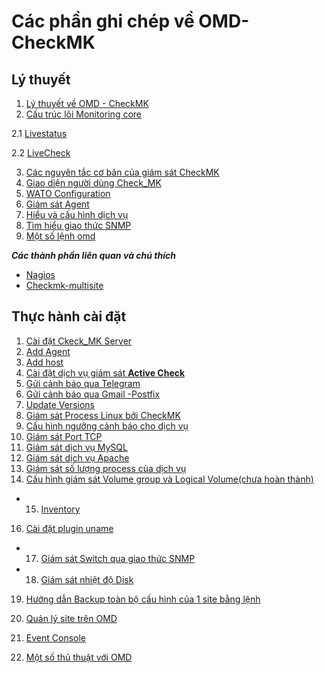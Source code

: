 # Các phần ghi chép về OMD-CheckMK
## Lý thuyết
1. [Lý thuyết về OMD - CheckMK](Ly-thuyet/ckeckmk.md)
2. [Cấu trúc lõi Monitoring core](Cautruc/Monitoring.md)

2.1 [Livestatus](Cautruc/Livestaus.md)

2.2 [LiveCheck](Cautruc/LiveCheck.md)

3. [Các nguyên tắc cơ bản của giám sát CheckMK](Ly-thuyet/ali.md)
4. [Giao diện người dùng Check_MK](Ly-thuyet/interface.md)
5. [WATO Configuration](Ly-thuyet/wato.md)
6. [Giám sát Agent](Ly-thuyet/monitor_agent.md)
7. [Hiểu và cấu hình dịch vụ](Ly-thuyet/wato-sevice.md)
8. [Tìm hiểu giao thức SNMP](Ly-thuyet/snmp.md)
9. [Một số lệnh omd](Ly-thuyet/cmd-omd.md)

***Các thành phần liên quan và chú thích***
* [Nagios](Ly-thuyet/Note/Nagios.md)
* [Checkmk-multisite](Ly-thuyet/Note/Multisite.md)

## Thực hành cài đặt
1. [Cài đặt Ckeck_MK Server](Thuchanh/setup-Check_MK.md)
2. [Add Agent](Thuchanh/Setup-agent.md)
3. [Add host](Thuchanh/addhost.md)
4. [Cài đặt dịch vụ giám sát **Active Check**](Thuchanh/http.md)
5. [Gửi cảnh báo qua Telegram](Thuchanh/cmk-telegram.md)
6. [Gửi cảnh báo qua Gmail -Postfix](Thuchanh/cmk-gmail.md)
7. [Update Versions](Thuchanh/update.md)
8. [Giám sát Process Linux bởi CheckMK](Thuchanh/process-linux.md)
9. [Cấu hình ngưỡng cảnh báo cho dịch vụ](Thuchanh/Set-threshold.md)
10. [Giám sát Port TCP](Thuchanh/monitor-port.md)
11. [Giám sát dịch vụ MySQL](Thuchanh/monitor-sql.md)
12. [Giám sát dịch vụ Apache](Thuchanh/monitor-httpd.md)
13. [Giám sát số lượng process của dịch vụ](Thuchanh/count-process.md)
14. [Cấu hình giám sát Volume group và Logical Volume(chưa hoàn thành)](Thuchanh/vlg.md)
* 15. [Inventory](Thuchanh/Inventory.md)
16. [Cài đặt plugin uname](Thuchanh/uname.md)
* 17. [Giám sát Switch qua giao thức SNMP](Thuchanh/switch.md)
* 18. [Giám sát nhiệt độ Disk](Thuchanh/temperture_disk.md)
19. [Hướng dẫn Backup toàn bộ cấu hình của 1 site bằng lệnh](Thuchanh/backupsite.md)

20. [Quản lý site trên OMD](Thuchanh/manage.md)
21. [Event Console](Thuchanh/eventcons.md)
22. [Một số thủ thuật với OMD](Thuchanh/folder.md)